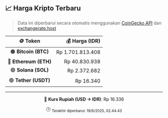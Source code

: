 

<!-- HARGA_KRIPTO -->
## 📈 Harga Kripto Terbaru

> Data ini diperbarui secara otomatis menggunakan [CoinGecko API](https://www.coingecko.com/) dan [exchangerate.host](https://exchangerate.host/)

<div align="center">

| 🪙 Token | 💰 Harga (IDR) |
|:------:|---------------:|
| 🟠 **Bitcoin (BTC)**   | Rp 1.701.813.408 |
| 🔵 **Ethereum (ETH)**  | Rp 40.830.938 |
| 🟣 **Solana (SOL)**    | Rp 2.372.682 |
| 🟢 **Tether (USDT)**   | Rp 16.340 |

---

💱 **Kurs Rupiah (USD → IDR)**: Rp 16.336

🕒 <sub>Terakhir diperbarui: 19/6/2025, 02.44.43</sub>

</div>
<!-- /HARGA_KRIPTO -->